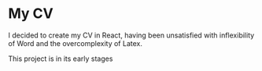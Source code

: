 # My CV

I decided to create my CV in React, having been unsatisfied with inflexibility of Word and the overcomplexity of Latex.

This project is in its early stages

